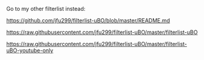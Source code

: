 Go to my other filterlist instead:

https://github.com/jfu299/filterlist-uBO/blob/master/README.md

https://raw.githubusercontent.com/jfu299/filterlist-uBO/master/filterlist-uBO

https://raw.githubusercontent.com/jfu299/filterlist-uBO/master/filterlist-uBO-youtube-only

